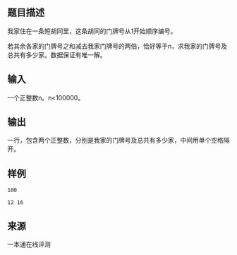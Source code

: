## 题目描述

我家住在一条短胡同里，这条胡同的门牌号从1开始顺序编号。

若其余各家的门牌号之和减去我家门牌号的两倍，恰好等于n，求我家的门牌号及总共有多少家。数据保证有唯一解。

## 输入

一个正整数n。n<100000。

## 输出

一行，包含两个正整数，分别是我家的门牌号及总共有多少家，中间用单个空格隔开。

## 样例

```input1
100
```

```output1
12 16
```


 ## 来源

 一本通在线评测 